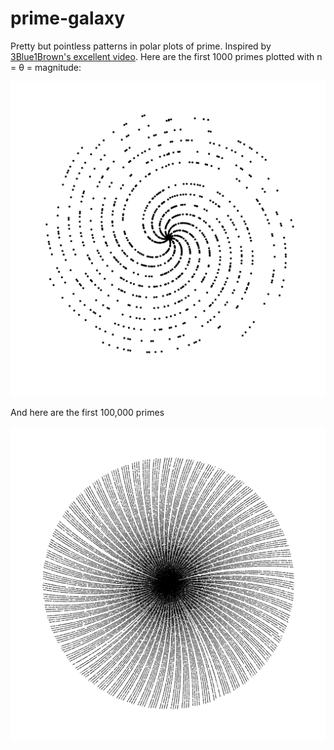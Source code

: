 # prime-galaxy

Pretty but pointless patterns in polar plots of prime. Inspired by [3Blue1Brown's excellent video](https://www.youtube.com/watch?v=EK32jo7i5LQ). Here are the first 1000 primes plotted with n = θ = magnitude:

![](1000.png)

And here are the first 100,000 primes

![](100k.png)